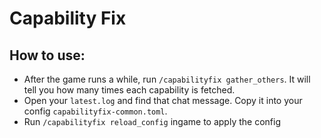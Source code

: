# Capability Fix

## How to use:
- After the game runs a while, run `/capabilityfix gather_others`. It will tell you how many times each capability is fetched.
- Open your `latest.log` and find that chat message. Copy it into your config `capabilityfix-common.toml`.
- Run `/capabilityfix reload_config` ingame to apply the config